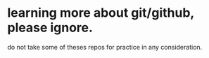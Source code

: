 # learning more about git/github, please ignore.

do not take some of theses repos for practice in any consideration.
